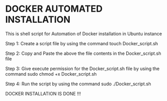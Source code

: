 # DOCKER AUTOMATED INSTALLATION

This is shell script for Automation of Docker installation in Ubuntu instance

Step 1: Create a script file by using the command touch Docker_script.sh

Step 2: Copy and Paste the above the file contents in the Docker_script.sh file

Step 3: Give execute permission for the Docker_script.sh file by using the command sudo chmod +x Docker_script.sh

Step 4: Run the script by using the command sudo ./Docker_script.sh

DOCKER INSTALLATION IS DONE !!!
